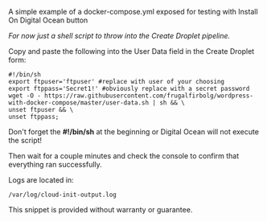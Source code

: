 A simple example of a docker-compose.yml exposed for testing with Install On Digital Ocean button

_For now just a shell script to throw into the Create Droplet pipeline._

Copy and paste the following into the User Data field in the Create Droplet form:
```shell
#!/bin/sh
export ftpuser='ftpuser' #replace with user of your choosing
export ftppass='Secret1!' #obviously replace with a secret password
wget -O - https://raw.githubusercontent.com/frugalfirbolg/wordpress-with-docker-compose/master/user-data.sh | sh && \
unset ftpuser && \
unset ftppass;
```

Don't forget the __#!/bin/sh__ at the beginning or Digital Ocean will not execute the script!

Then wait for a couple minutes and check the console to confirm that everything ran successfully.

Logs are located in:
```shell
/var/log/cloud-init-output.log
```

This snippet is provided without warranty or guarantee.
